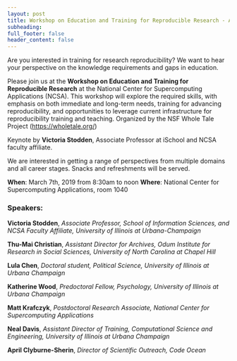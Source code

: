 ```yaml
---
layout: post
title: Workshop on Education and Training for Reproducible Research - An Infrastructure Perspective
subheading: 
full_footer: false
header_content: false
---
```


Are you interested in training for research reproducibility? We want to hear your perspective on the knowledge requirements and gaps in education.

Please join us at the **Workshop on Education and Training for Reproducible Research** at the National Center for Supercomputing Applications (NCSA). This workshop will explore the required skills, with emphasis on both immediate and long-term needs, training for advancing reproducibility, and opportunities to leverage current infrastructure for reproducibility training and teaching. Organized by the NSF Whole Tale Project (https://wholetale.org/)

Keynote by **Victoria Stodden**, Associate Professor at iSchool and NCSA faculty affiliate.

We are interested in getting a range of perspectives from multiple domains and all career stages. Snacks and refreshments will be served.

**When**: March 7th, 2019 from 8:30am to noon
**Where**: National Center for Supercomputing Applications, room 1040

### Speakers:

**Victoria Stodden**, *Associate Professor, School of Information Sciences, and NCSA Faculty Affiliate, University of Illinois at Urbana-Champaign*

**Thu-Mai Christian**, *Assistant Director for Archives, Odum Institute for Research in Social Sciences, University of North Carolina at Chapel Hill*

**Lula Chen**, *Doctoral student, Political Science, University of Illinois at Urbana Champaign*

**Katherine Wood**, *Predoctoral Fellow, Psychology, University of Illinois at Urbana Champaign*

**Matt Krafczyk**, *Postdoctoral Research Associate, National Center for Supercomputing Applications*

**Neal Davis**, *Assistant Director of Training, Computational Science and Engineering, University of Illinois at Urbana Champaign*

**April Clyburne-Sherin**, *Director of Scientific Outreach, Code Ocean*
